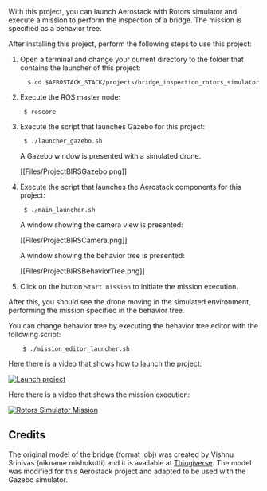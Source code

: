 With this project, you can launch Aerostack with Rotors simulator and execute a mission to perform the inspection of a bridge. The mission is specified as a behavior tree. 

After installing this project, perform the following steps to use this project:

1. Open a terminal and change your current directory to the folder that contains the launcher of this project:

         $ cd $AEROSTACK_STACK/projects/bridge_inspection_rotors_simulator

1. Execute the ROS master node:

        $ roscore

1. Execute the script that launches Gazebo for this project:

        $ ./launcher_gazebo.sh

    A Gazebo window is presented with a simulated drone.

    [[Files/ProjectBIRSGazebo.png]]

1. Execute the script that launches the Aerostack components for this project:

        $ ./main_launcher.sh

    A window showing the camera view is presented:

    [[Files/ProjectBIRSCamera.png]]

    A window showing the behavior tree is presented:

    [[Files/ProjectBIRSBehaviorTree.png]]

1. Click on the button `Start mission` to initiate the mission execution.

After this, you should see the drone moving in the simulated environment, performing the mission specified in the behavior tree. 

You can change behavior tree by executing the behavior tree editor with the following script:

        $ ./mission_editor_launcher.sh

Here there is a video that shows how to launch the project:

[ ![Launch project](https://img.youtube.com/vi/5Tza9svcE6Q/0.jpg)](https://www.youtube.com/watch?v=5Tza9svcE6Q)

Here there is a video that shows the mission execution:

[ ![Rotors Simulator Mission](https://img.youtube.com/vi/1sX4oj02Muw/0.jpg)](https://www.youtube.com/watch?v=1sX4oj02Muw)


## Credits

The original model of the bridge (format .obj) was created by Vishnu Srinivas (nikname mishukutti) and it is available at [Thingiverse](https://www.thingiverse.com/thing:930826). The model was modified for this Aerostack project and adapted to be used with the Gazebo simulator.
